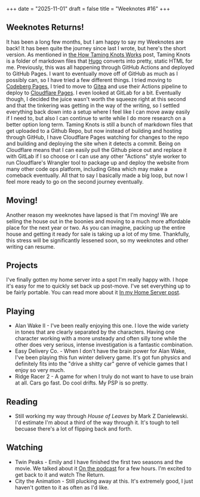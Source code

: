 +++
date = "2025-11-01"
draft = false
title = "Weeknotes #16"
+++

## Weeknotes Returns!

It has been a long few months, but I am happy to say my Weeknotes are back! It has been quite the journey since last I wrote, but here's the short version. As mentioned in [the How Taming Knots Works](/posts/2025-05-16-newsite/) post, Taming Knots is a folder of markdown files that [Hugo](https://gohugo.io) converts into pretty, static HTML for me. Previously, this was all happening through GitHub Actions and deployed to GitHub Pages. I want to eventually move off of GitHub as much as I possibly can, so I have tried a few different things. I tried moving to [Codeberg Pages](https://docs.codeberg.org/codeberg-pages/), I tried to move to [Gitea](https://about.gitea.com/) and use their Actions pipeline to deploy to [Cloudflare Pages](https://pages.cloudflare.com/). I even looked at GitLab for a bit. Eventually though, I decided the juice wasn't worth the squeeze right at this second and that the tinkering was getting in the way of the writing, so I settled everything back down into a setup where I feel like I can move away easily if I need to, but also I can continue to write while I do more research on a better option long term. Taming Knots is still a bunch of markdown files that get uploaded to a Github Repo, but now instead of building and hosting through GitHub, I have Cloudflare Pages watching for changes to the repo and building and deploying the site when it detects a commit. Being on Cloudflare means that I can easily pull the Github piece out and replace it with GitLab if I so choose or I can use any other "Actions" style worker to run Cloudflare's Wrangler tool to package up and deploy the website from many other code ops platform, including Gitea which may make a comeback eventually. All that to say I basically made a big loop, but now I feel more ready to go on the second journey eventually.

## Moving!

Another reason my weeknotes have lapsed is that I'm moving! We are selling the house out in the boonies and moving to a much more affordable place for the next year or two. As you can imagine, packing up the entire house and getting it ready for sale is taking up a lot of my time. Thankfully, this stress will be significantly lessened soon, so my weeknotes and other writing can resume.

## Projects

I've finally gotten my home server into a spot I'm really happy with. I hope it's easy for me to quickly set back up post-move. I've set everything up to be fairly portable. You can read more about it [In my Home Server post](/posts/2025-10-30-the-home-server).

## Playing

* Alan Wake II - I've been really enjoying this one. I love the wide variety in tones that are clearly separated by the characters. Having one character working with a more unsteady and often silly tone while the other does very serious, intense investigation is a fantastic combination.
* Easy Delivery Co. - When I don't have the brain power for Alan Wake, I've been playing this fun winter delivery game. It's got fun physics and definitely fits into the "drive a shitty car" genre of vehicle games that I enjoy so very much.
* Ridge Racer 2 - A game for when I truly do not want to have to use brain at all. Cars go fast. Do cool drifts. My PSP is so pretty.

## Reading

* Still working my way through *House of Leaves* by Mark Z Danielewski. I'd estimate I'm about a third of the way through it. It's tough to tell becuase there's a lot of flipping back and forth.

## Watching

* Twin Peaks - Emily and I have finished the first two seasons and the movie. We talked about it [On the podcast](https://twcr-radio.online/episodes/sexual-maturity-and-superhuman-strength-makes-mike-a-sub) for a few hours. I'm excited to get back to it and watch The Return.
* City the Animation - Still plucking away at this. It's extremely good, I just haven't gotten to it as often as I'd like.